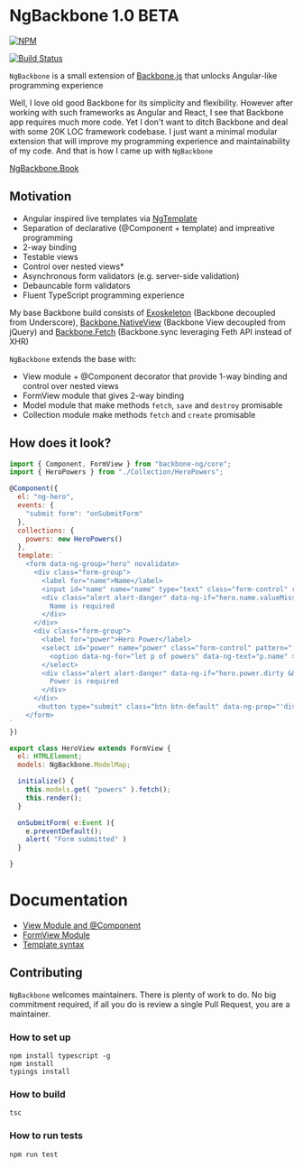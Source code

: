 # NgBackbone 1.0 BETA

[![NPM](https://nodei.co/npm/ng-backbone.png)](https://nodei.co/npm/ng-backbone/)

[![Build Status](https://travis-ci.org/dsheiko/ng-backbone.png)](https://travis-ci.org/dsheiko/ng-backbone)

`NgBackbone` is a small extension of [Backbone.js](http://backbonejs.org/) that unlocks Angular-like programming experience

Well, I love old good Backbone for its simplicity and flexibility. However after working with such frameworks as Angular and React, I see that Backbone app requires much more code. Yet I don't want to ditch Backbone and deal with some 20K LOC framework codebase. I just want a minimal modular extension that will improve my programming experience and maintainability of my code.
And that is how I came up with `NgBackbone`

[NgBackbone.Book](https://dsheiko.gitbooks.io/ng-backbone/content/)

## Motivation
* Angular inspired live templates via [NgTemplate](https://github.com/dsheiko/ng-template)
* Separation of declarative (@Component + template) and impreative programming
* 2-way binding
* Testable views
* Control over nested views*
* Asynchronous form validators (e.g. server-side validation)
* Debauncable form validators
* Fluent TypeScript programming experience


My base Backbone build consists of [Exoskeleton](https://github.com/paulmillr/exoskeleton) (Backbone decoupled from Underscore), [Backbone.NativeView](https://github.com/akre54/Backbone.NativeView) (Backbone View decoupled from jQuery) and
[Backbone.Fetch](https://github.com/akre54/Backbone.Fetch) (Backbone.sync leveraging Feth API instead of XHR)

`NgBackbone` extends the base with:
* View module + @Component decorator that provide 1-way binding and control over nested views
* FormView module that gives 2-way binding
* Model module that make methods `fetch`, `save` and `destroy` promisable
* Collection module make methods `fetch` and `create` promisable

## How does it look?

```javascript
import { Component, FormView } from "backbone-ng/core";
import { HeroPowers } from "./Collection/HeroPowers";

@Component({
  el: "ng-hero",
  events: {
    "submit form": "onSubmitForm"
  },
  collections: {
    powers: new HeroPowers()
  },
  template: `
    <form data-ng-group="hero" novalidate>
      <div class="form-group">
        <label for="name">Name</label>
        <input id="name" name="name" type="text" class="form-control" required >
        <div class="alert alert-danger" data-ng-if="hero.name.valueMissing">
          Name is required
        </div>
      </div>
      <div class="form-group">
        <label for="power">Hero Power</label>
        <select id="power" name="power" class="form-control" pattern=".{2}">
          <option data-ng-for="let p of powers" data-ng-text="p.name" >Nothing here</option>
        </select>
        <div class="alert alert-danger" data-ng-if="hero.power.dirty && !hero.power.valid">
          Power is required
        </div>
      </div>
       <button type="submit" class="btn btn-default" data-ng-prop="'disabled', !hero.form.valid">Submit</button>\n\
    </form>
`
})

export class HeroView extends FormView {
  el: HTMLElement;
  models: NgBackbone.ModelMap;

  initialize() {
    this.models.get( "powers" ).fetch();
    this.render();
  }

  onSubmitForm( e:Event ){
    e.preventDefault();
    alert( "Form submitted" )
  }

}

```

# Documentation

* [View Module and @Component](./doc/gettingstarted/view.md)
* [FormView Module](./doc/gettingstarted/formview.md)
* [Template syntax](./doc/gettingstarted/template.md)

## Contributing

`NgBackbone` welcomes maintainers. There is plenty of work to do. No big commitment required,
if all you do is review a single Pull Request, you are a maintainer.


### How to set up

```
npm install typescript -g
npm install
typings install
```

### How to build

```
tsc
```

### How to run tests

```
npm run test
```